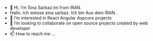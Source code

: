 - 👋 Hi, I’m Sina Sarbaz.Im from IRAN.
-    Hallo, Ich weisse sina sarbaz. Ich bin Aus dem IRAN .
- 👀 I’m interested in React Angular Aspcore projects
- 💞️ I’m looking to collaborate on open source projects created by web developer
- 📫 How to reach me ...

<!---
MrDeveloper1994/MrDeveloper1994 is a ✨ special ✨ repository because its `README.md` (this file) appears on your GitHub profile.
You can click the Preview link to take a look at your changes.
--->
